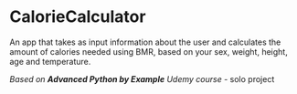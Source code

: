 # CalorieCalculator

An app that takes as input information about the user and calculates the amount of calories needed using BMR, 
based on your sex, weight, height, age and temperature.

*Based on **Advanced Python by Example** Udemy course* - solo project

